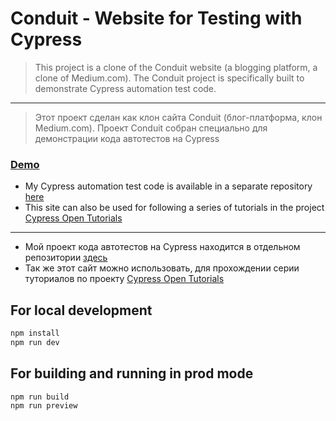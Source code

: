 # Conduit - Website for Testing with Cypress

> This project is a clone of the Conduit website (a blogging platform, a clone of Medium.com).
> The Conduit project is specifically built to demonstrate Cypress automation test code.

---

> Этот проект сделан как клон сайта Conduit (блог-платформа, клон Medium.com).
> Проект Conduit собран специально для демонстрации кода автотестов на Cypress

### [Demo](https://cypress-testing-website.vercel.app/)

* My Cypress automation test code is available in a separate repository [here](https://github.com/psiyavush/cypress-autotests-for-conduit?tab=readme-ov-file)
* This site can also be used for following a series of tutorials in the project [Cypress Open Tutorials](https://github.com/open-tutorials/cypress)

---

* Мой проект кода автотестов на Cypress находится в отдельном репозитории [здесь](https://github.com/psiyavush/cypress-autotests-for-conduit?tab=readme-ov-file)
* Так же этот сайт можно использовать, для прохождении серии туториалов по проекту [Cypress Open Tutorials](https://github.com/open-tutorials/cypress)

## For local development

```bash
npm install
npm run dev
```

## For building and running in prod mode

```bash
npm run build
npm run preview
```